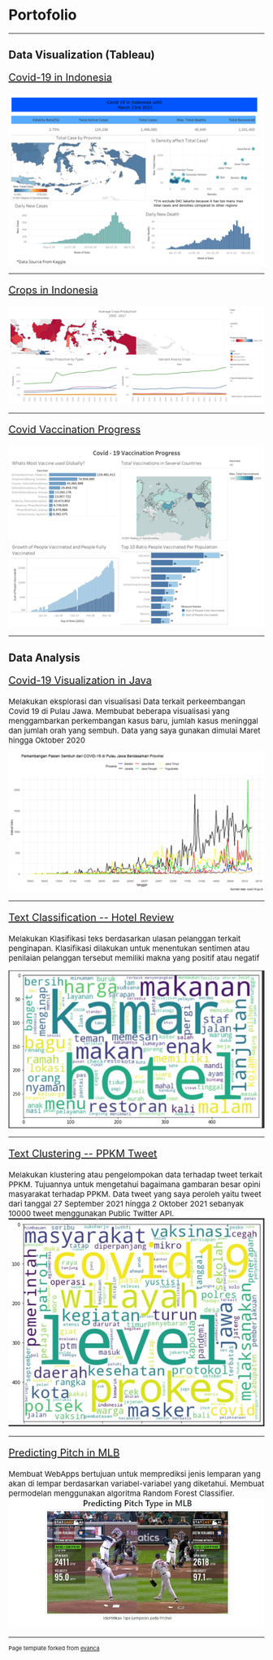 # Portofolio

---

## Data Visualization (Tableau)


<p style="font-size:20px"><a href="https://public.tableau.com/app/profile/muhamad.agus.kurniawan/viz/Book1_16178884998300/Dashboard1">Covid-19 in Indonesia</a></p>
<img src="images/indonesian_covid.png?raw=true"/>

---
<p style="font-size:20px"><a href="https://public.tableau.com/app/profile/muhamad.agus.kurniawan/viz/CropsOverview/Dashboard1">Crops in Indonesia</a></p>
<img src="images/Indonesia_crops.png?raw=true"/>

---
<p style="font-size:20px"><a href="https://public.tableau.com/app/profile/muhamad.agus.kurniawan/viz/Book1_16160296143110/Dashboard1">Covid Vaccination Progress</a></p>
<img src="images/covid_vaccination progress.png?raw=true"/>

---
## Data Analysis

<p style="font-size:20px"><a href="https://github.com/agus2121/Covid-Analysis-in-Java"> Covid-19 Visualization in Java</a></p>
<p style="font-size:15px">Melakukan eksplorasi dan visualisasi Data terkait perkeembangan Covid 19 di Pulau Jawa. Membubat beberapa visualisasi yang menggambarkan perkembangan kasus baru, jumlah kasus meninggal dan jumlah orah yang sembuh. Data yang saya gunakan dimulai Maret hingga Oktober 2020</p>
<img src="images/perkembangan pasien sembuh.jpeg?raw=True">
  
---
<p style="font-size:20px"><a href="https://github.com/agus2121/Text-Classification---hotel-reviews"> Text Classification -- Hotel Review</a></p>
<p style="font-size:15px">Melakukan Klasifikasi teks berdasarkan ulasan pelanggan terkait penginapan. Klasifikasi dilakukan untuk menentukan sentimen atau penilaian pelanggan tersebut memiliki makna yang positif atau negatif</p>
<img src="images/wordcloud_after processing.jpg?raw=True">

---
<p style="font-size:20px"><a href="https://github.com/agus2121/Clustering--PPKM-Tweet"> Text Clustering -- PPKM Tweet</a></p>
<p style="font-size:15px">Melakukan klustering atau pengelompokan data terhadap tweet terkait PPKM. Tujuannya untuk mengetahui bagaimana gambaran besar opini masyarakat terhadap PPKM. Data tweet yang saya peroleh yaitu tweet dari tanggal 27 September 2021 hingga 2 Oktober 2021 sebanyak 10000 tweet menggunakan Public Twitter API.
<img src="images/ppkm.jpg?raw=True">

---
<p style="font-size:20px"><a href="http://baseball-throw.herokuapp.com/"> Predicting Pitch in MLB</a></p>
<p style="font-size:15px">Membuat WebApps bertujuan untuk memprediksi jenis lemparan yang akan di lempar berdasarkan variabel-variabel yang diketahui. Membuat permodelan menggunakan algoritma Random Forest Classifier. 
<img src="images/webapps.jpg?raw=True">

  
  
---
<p style="font-size:11px">Page template forked from <a href="https://github.com/evanca/quick-portfolio">evanca</a></p>
<!-- Remove above link if you don't want to attibute -->

